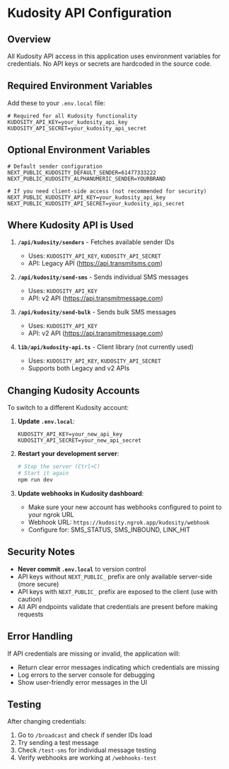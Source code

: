 # Kudosity API Configuration

## Overview
All Kudosity API access in this application uses environment variables for credentials. No API keys or secrets are hardcoded in the source code.

## Required Environment Variables

Add these to your `.env.local` file:

```env
# Required for all Kudosity functionality
KUDOSITY_API_KEY=your_kudosity_api_key
KUDOSITY_API_SECRET=your_kudosity_api_secret
```

## Optional Environment Variables

```env
# Default sender configuration
NEXT_PUBLIC_KUDOSITY_DEFAULT_SENDER=61477333222
NEXT_PUBLIC_KUDOSITY_ALPHANUMERIC_SENDER=YOURBRAND

# If you need client-side access (not recommended for security)
NEXT_PUBLIC_KUDOSITY_API_KEY=your_kudosity_api_key
NEXT_PUBLIC_KUDOSITY_API_SECRET=your_kudosity_api_secret
```

## Where Kudosity API is Used

1. **`/api/kudosity/senders`** - Fetches available sender IDs
   - Uses: `KUDOSITY_API_KEY`, `KUDOSITY_API_SECRET`
   - API: Legacy API (https://api.transmitsms.com)

2. **`/api/kudosity/send-sms`** - Sends individual SMS messages
   - Uses: `KUDOSITY_API_KEY`
   - API: v2 API (https://api.transmitmessage.com)

3. **`/api/kudosity/send-bulk`** - Sends bulk SMS messages
   - Uses: `KUDOSITY_API_KEY`
   - API: v2 API (https://api.transmitmessage.com)

4. **`lib/api/kudosity-api.ts`** - Client library (not currently used)
   - Uses: `KUDOSITY_API_KEY`, `KUDOSITY_API_SECRET`
   - Supports both Legacy and v2 APIs

## Changing Kudosity Accounts

To switch to a different Kudosity account:

1. **Update `.env.local`**:
   ```env
   KUDOSITY_API_KEY=your_new_api_key
   KUDOSITY_API_SECRET=your_new_api_secret
   ```

2. **Restart your development server**:
   ```bash
   # Stop the server (Ctrl+C)
   # Start it again
   npm run dev
   ```

3. **Update webhooks in Kudosity dashboard**:
   - Make sure your new account has webhooks configured to point to your ngrok URL
   - Webhook URL: `https://kudosity.ngrok.app/kudosity/webhook`
   - Configure for: SMS_STATUS, SMS_INBOUND, LINK_HIT

## Security Notes

- **Never commit `.env.local`** to version control
- API keys without `NEXT_PUBLIC_` prefix are only available server-side (more secure)
- API keys with `NEXT_PUBLIC_` prefix are exposed to the client (use with caution)
- All API endpoints validate that credentials are present before making requests

## Error Handling

If API credentials are missing or invalid, the application will:
- Return clear error messages indicating which credentials are missing
- Log errors to the server console for debugging
- Show user-friendly error messages in the UI

## Testing

After changing credentials:
1. Go to `/broadcast` and check if sender IDs load
2. Try sending a test message
3. Check `/test-sms` for individual message testing
4. Verify webhooks are working at `/webhooks-test`


